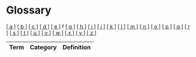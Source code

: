 # Glossary

[[ a ]](../glossary.md) [[ b ]](b.md) [[ c ]](c.md) [[ d ]](d.md) [[ e ]](e.md) f [[ g ]](g.md) [[ h ]](h.md) [[ i ]](i.md) [[ j ]](j.md) [[ k ]](k.md) [[ l ]](l.md) [[ m ]](m.md) [[ n ]](n.md) [[ o ]](o.md) [[ p ]](p.md) [[ q ]](q.md) [[ r ]](r.md) [[ s ]](s.md) [[ t ]](t.md) [[ u ]](u.md) [[ v ]](v.md) [[ w ]](w.md) [[ x ]](x.md) [[ y ]](y.md) [[ z ]](z.md)

| Term | Category | Definition |
| ---- | -------- | ---------- |

